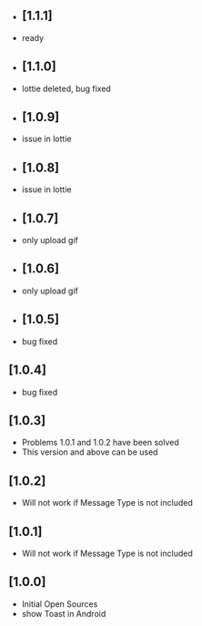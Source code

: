 - ## [1.1.1]

- ready

- ## [1.1.0]

- lottie deleted, bug fixed

- ## [1.0.9]

- issue in lottie

- ## [1.0.8]

- issue in lottie

- ## [1.0.7]

- only upload gif

- ## [1.0.6]

- only upload gif

- ## [1.0.5]

- bug fixed

## [1.0.4]

- bug fixed

## [1.0.3]

- Problems 1.0.1 and 1.0.2 have been solved 
- This version and above can be used

## [1.0.2]

- Will not work if Message Type is not included

## [1.0.1]

- Will not work if Message Type is not included

## [1.0.0]

- Initial Open Sources
- show Toast in Android
